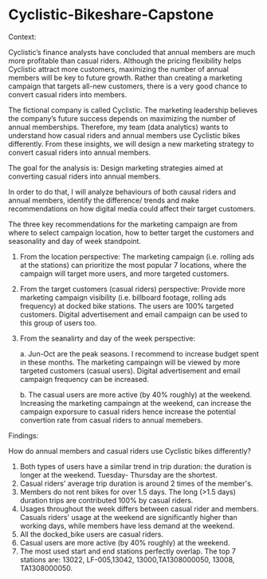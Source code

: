 # Cyclistic-Bikeshare-Capstone

Context: 

Cyclistic’s finance analysts have concluded that annual members are much more profitable than casual riders. Although the pricing flexibility helps Cyclistic attract more customers, maximizing the number of annual members will be key to future growth. Rather than creating a marketing campaign that targets all-new customers, there is a very good chance to convert casual riders into members. 

The fictional company is called Cyclistic. The marketing leadership believes the company’s future success depends on maximizing the number of annual memberships. Therefore, my team (data analytics) wants to understand how casual riders and annual members use Cyclistic bikes differently. From these insights, we will design a new marketing strategy to convert casual riders into annual members.

The goal for the analysis is: Design marketing strategies aimed at converting casual riders into annual members. 

In order to do that, I will analyze behaviours of both causal riders and annual members, identify the difference/ trends and make recommendations on how digital media could affect their target customers.  

The three key recommendations for the marketing campaign are from where to select campaign location, how to better target the customers and seasonality and day of week  standpoint.    

1. From the location perspective: 
The marketing campaign (i.e. rolling ads at the stations) can prioritize the most popular 7 locations, where the campaign will target more users, and more targeted customers.

2. From the target customers (casual riders) perspective: 
Provide more marketing campaign visibility (i.e. billboard footage, rolling ads frequency) at docked bike stations. The users are 100% targeted customers.
Digital advertisement and email campaign can be used to this group of users too. 

3. From the seanalirty and day of the week perspective:
  
    a. Jun-Oct are the peak seasons. I recommend to increase budget spent in these months. The marketing campaingn will be viewed by more targeted customers (casual users). Digital advertisement and email campaign frequency can be increased.
  
    b. The casual users are more active (by 40% roughly) at the weekend. Increasing the marketing campaingn at the weekend, can increase the campaign exporsure to casual riders hence increase the potential convertion rate from casual riders to annual memebers.

Findings: 

How do annual members and casual riders use Cyclistic bikes differently?
1. Both types of users have a similar trend in trip duration: the duration is longer at the weekend. Tuesday- Thursday are the shortest. 
2. Casual riders' average trip duration is around 2 times of the member's. 
3. Members do not rent bikes for over 1.5 days. The long (>1.5 days) duration trips are contributed 100% by casual riders.
4. Usages throughout the week differs between casual rider and members. Casuals riders' usage at the weekend are significantly higher than working days, while members have less demand at the weekend. 
5. All the docked_bike users are casual riders.
6. Casual users are more active (by 40% roughly) at the weekend.
7. The most used start and end stations perfectly overlap. The top 7 stations are: 13022, LF-005,13042, 13000,TA1308000050, 13008, TA1308000050.  

